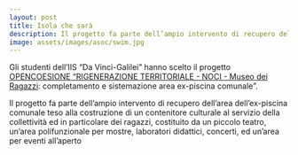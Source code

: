 ```yaml
---
layout: post
title: Isola che sarà
description: Il progetto fa parte dell’ampio intervento di recupero dell’area dell’ex-piscina comunale dell'IIS Da Vinci-Galileo 
image: assets/images/asoc/swim.jpg
---
```


Gli studenti dell’IIS “Da Vinci-Galilei” hanno scelto il progetto [OPENCOESIONE “RIGENERAZIONE TERRITORIALE - NOCI -  Museo dei Ragazzi](http://www.ascuoladiopencoesione.it/blogs/1/726): completamento e sistemazione area ex-piscina comunale”.

Il progetto fa parte dell’ampio intervento di recupero dell’area dell’ex-piscina comunale teso alla costruzione di un contenitore culturale al servizio della collettività ed in particolare dei ragazzi, costituito da un piccolo teatro, un’area polifunzionale per mostre, laboratori didattici, concerti, ed un’area per eventi all’aperto